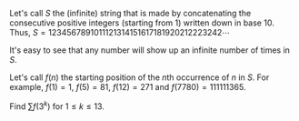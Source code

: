 Let's call $S$ the (infinite) string that is made by concatenating the consecutive positive integers (starting from $1$)  written down in base $10$. 
Thus, $S = 1234567891011121314151617181920212223242\cdots$


It's easy to see that any number will show up an infinite number of times in $S$.


Let's call $f(n)$ the starting position of the $n$th occurrence of $n$ in $S$. 
For example, $f(1)=1$, $f(5)=81$, $f(12)=271$ and $f(7780)=111111365$.


Find $\sum f(3^k)$ for $1 \le k \le 13$.
